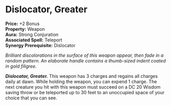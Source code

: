 # Dislocator, Greater

**Price:** +2 Bonus  
**Property:** Weapon  
**Aura:** Strong Conjuration  
**Associated Spell:** Teleport  
**Synergy Prerequisite:** Dislocator

*Brilliant discolorations in the surface of this weapon appear, then fade in a random pattern. An elaborate handle contains a thumb-sized indent coated in gold filigree.*

***Dislocator, Greater.*** This weapon has 3 charges and regains all charges daily at dawn. While holding the weapon, you can expend 1 charge. The next creature you hit with this weapon must succeed on a DC 20 Wisdom saving throw or be teleported up to 30 feet to an unoccupied space of your choice that you can see.